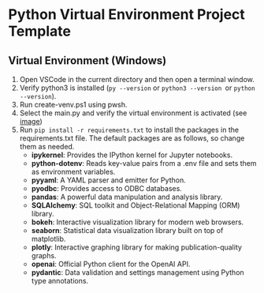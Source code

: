 # Python Virtual Environment Project Template

## Virtual Environment (Windows)

1. Open VSCode in the current directory and then open a terminal window.
2. Verify python3 is installed (`py --version` or  `python3 --version `or `python --version`).
3. Run create-venv.ps1 using pwsh.
4. Select the main.py and verify the virtual environment is activated (see [image](./docs/1.png))
5. Run `pip install -r requirements.txt` to install the packages in the requirements.txt file.  The default packages are as follows, so change them as needed.
   - **ipykernel**: Provides the IPython kernel for Jupyter notebooks.
   - **python-dotenv**: Reads key-value pairs from a .env file and sets them as environment variables.
   - **pyyaml**: A YAML parser and emitter for Python.
   - **pyodbc**: Provides access to ODBC databases.
   - **pandas**: A powerful data manipulation and analysis library.
   - **SQLAlchemy**: SQL toolkit and Object-Relational Mapping (ORM) library.
   - **bokeh**: Interactive visualization library for modern web browsers.
   - **seaborn**: Statistical data visualization library built on top of matplotlib.
   - **plotly**: Interactive graphing library for making publication-quality graphs.
   - **openai**: Official Python client for the OpenAI API.
   - **pydantic**: Data validation and settings management using Python type annotations.
